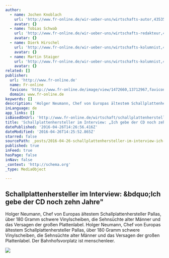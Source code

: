 ```yaml
---
author:
  - name: Jochen Knoblach
    url: 'http://www.fr-online.de/wir-ueber-uns/wirtschafts-autor,4353508,21649206,view,authorProfile.html'
    avatar: {}
  - name: Tobias Schwab
    url: 'http://www.fr-online.de/wir-ueber-uns/wirtschafts-redakteur,4353508,4670218,view,authorProfile.html'
    avatar: {}
  - name: Dierk Hirschel
    url: 'http://www.fr-online.de/wir-ueber-uns/wirtschafts-kolumnist,4353508,30569178,view,authorProfile.html'
    avatar: {}
  - name: Martin Staiger
    url: 'http://www.fr-online.de/wir-ueber-uns/wirtschafts-kolumnist,4353508,29567840,view,authorProfile.html'
    avatar: {}
related: []
publisher:
  url: 'http://www.fr-online.de'
  name: Fr-online
  favicon: 'http://www.fr-online.de/image/view/1472660,13712967,favicon,Home.ico'
  domain: www.fr-online.de
keywords: []
description: 'Holger Neumann, Chef von Europas ältestem Schallplattenhersteller Pallas, über 180 Gramm schwere Vinylscheiben, die Sehnsüchte alter Männer und das Versagen der großen Plattenlabel. Holger Neumann, Chef von Europas ältestem Schallplattenhersteller Pallas, über 180 Gramm schwere Vinylscheiben, die Sehnsüchte alter Männer und das Versagen der großen Plattenlabel. Der Bahnhofsvorplatz ist menschenleer.'
inLanguage: de
app_links: []
isBasedOnUrl: 'http://www.fr-online.de/wirtschaft/schallplattenhersteller-im-interview--ich-gebe-der-cd--noch-zehn-jahre-,1472780,21700138.html'
title: 'Schallplattenhersteller im Interview: „Ich gebe der CD noch zehn Jahre"'
datePublished: '2016-04-26T14:26:56.416Z'
dateModified: '2016-04-26T14:25:52.865Z'
starred: false
sourcePath: _posts/2016-04-26-schallplattenhersteller-im-interview-ich-gebe-der-cd-noch.md
published: true
inFeed: true
hasPage: false
inNav: false
_context: 'http://schema.org'
_type: MediaObject

---
```

<article style=""><h1>Schallplattenhersteller im Interview: &amp;bdquo;Ich gebe der CD noch zehn Jahre"</h1><p>Holger Neumann, Chef von Europas ältestem Schallplattenhersteller Pallas, über 180 Gramm schwere Vinylscheiben, die Sehnsüchte alter Männer und das Versagen der großen Plattenlabel. Holger Neumann, Chef von Europas ältestem Schallplattenhersteller Pallas, über 180 Gramm schwere Vinylscheiben, die Sehnsüchte alter Männer und das Versagen der großen Plattenlabel. Der Bahnhofsvorplatz ist menschenleer.</p><img src="http://www.fr-online.de/image/view/2013/1/8/21700146,17826365,dmFlashTeaserRes,holger+neumann.jpg" /></article>